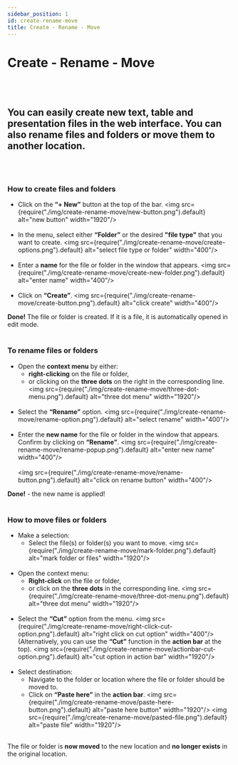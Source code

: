 ```yaml
---
sidebar_position: 1
id: create-rename-move
title: Create - Rename - Move
---
```


# Create - Rename - Move
<br/><br/>

## You can easily create new text, table and presentation files in the web interface. You can also rename files and folders or move them to another location.
<br/><br/>


### How to create files and folders
- Click on the **“+ New”** button at the top of the bar.
<img src={require("./img/create-rename-move/new-button.png").default} alt="new button" width="1920"/>
<br/><br/>
- In the menu, select either **“Folder”** or the desired **"file type"** that you want to create.
<img src={require("./img/create-rename-move/create-options.png").default} alt="select file type or folder" width="400"/>
<br/><br/>
- Enter a **name** for the file or folder in the window that appears.
<img src={require("./img/create-rename-move/create-new-folder.png").default} alt="enter name" width="400"/>
<br/><br/>
- Click on **“Create”**.
<img src={require("./img/create-rename-move/create-button.png").default} alt="click create" width="400"/>

**Done!** The file or folder is created. If it is a file, it is automatically opened in edit mode.
<br/><br/>


### To rename files or folders
- Open the **context menu** by either: 
    - **right-clicking** on the file or folder,
    - or clicking on the **three dots** on the right in the corresponding line.
<img src={require("./img/create-rename-move/three-dot-menu.png").default} alt="three dot menu" width="1920"/>
<br/><br/>
- Select the **“Rename”** option.
<img src={require("./img/create-rename-move/rename-option.png").default} alt="select rename" width="400"/>
<br/><br/>
- Enter the **new name** for the file or folder in the window that appears.
Confirm by clicking on **“Rename”**.
<img src={require("./img/create-rename-move/rename-popup.png").default} alt="enter new name" width="400"/>
<br/><br/>
<img src={require("./img/create-rename-move/rename-button.png").default} alt="click on rename button" width="400"/>

**Done!** - the new name is applied!
<br/><br/>


### How to move files or folders
- Make a selection: 
    - Select the file(s) or folder(s) you want to move.
<img src={require("./img/create-rename-move/mark-folder.png").default} alt="mark folder or files" width="1920"/>
<br/><br/>
- Open the context menu:
    - **Right-click** on the file or folder,
    - or click on the **three dots** in the corresponding line.
<img src={require("./img/create-rename-move/three-dot-menu.png").default} alt="three dot menu" width="1920"/>
<br/><br/>
- Select the **“Cut”** option from the menu.
<img src={require("./img/create-rename-move/right-click-cut-option.png").default} alt="right click on cut option" width="400"/>
(Alternatively, you can use the **“Cut”** function in the **action bar** at the top).
<img src={require("./img/create-rename-move/actionbar-cut-option.png").default} alt="cut option in action bar" width="1920"/>
<br/><br/>
- Select destination:
    - Navigate to the folder or location where the file or folder should be moved to.
    - Click on **“Paste here”** in the **action bar**.
<img src={require("./img/create-rename-move/paste-here-button.png").default} alt="paste here button" width="1920"/>
<img src={require("./img/create-rename-move/pasted-file.png").default} alt="paste file" width="1920"/>
<br/><br/>

The file or folder is **now moved** to the new location and **no longer exists** in the original location.